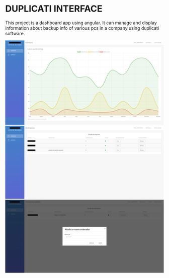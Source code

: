 # DUPLICATI INTERFACE

This project is a dashboard app using angular. It can manage and display information about backup info of various pcs in a company using duplicati software.

![](img/1.png)
![](img/2.png)
![](img/3.png)